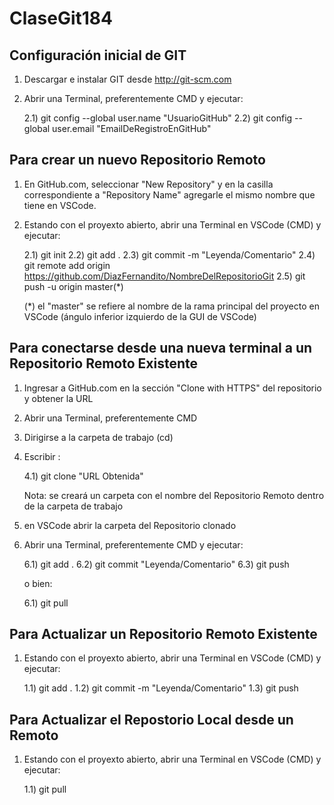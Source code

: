 # ClaseGit184 

Configuración inicial de GIT
------------------------------

1) Descargar e instalar GIT desde http://git-scm.com
2) Abrir una Terminal, preferentemente CMD y ejecutar:

	2.1) git config --global user.name "UsuarioGitHub"
	2.2) git config --global user.email "EmailDeRegistroEnGitHub"



Para crear un nuevo Repositorio Remoto
--------------------------------------

1) En GitHub.com, seleccionar "New Repository" y en la casilla correspondiente
a "Repository Name" agregarle el mismo nombre que tiene en VSCode.

2) Estando con el proyexto abierto, abrir una Terminal en VSCode (CMD) y ejecutar:

	2.1) git init
	2.2) git add .
	2.3) git commit -m "Leyenda/Comentario"
	2.4) git remote add origin https://github.com/DiazFernandito/NombreDelRepositorioGit
	2.5) git push -u origin master(*)

	(*) el "master" se refiere al nombre de la rama principal del proyecto en VSCode
	(ángulo inferior izquierdo de la GUI de VSCode)


Para conectarse desde una nueva terminal a un Repositorio Remoto Existente
--------------------------------------------------------------------------

1) Ingresar a GitHub.com en la sección "Clone with HTTPS" del repositorio y obtener la URL
2) Abrir una Terminal, preferentemente CMD 
3) Dirigirse a la carpeta de trabajo (cd)
4) Escribir :

	4.1) git clone "URL Obtenida" 

	Nota: se creará un carpeta con el nombre del Repositorio Remoto dentro de la carpeta
	de trabajo

5) en VSCode abrir la carpeta del Repositorio clonado
6) Abrir una Terminal, preferentemente CMD y ejecutar:

	6.1) git add .
	6.2) git commit "Leyenda/Comentario"
	6.3) git push

	o bien:
	
	6.1) git pull

Para Actualizar un Repositorio Remoto Existente
-----------------------------------------

1) Estando con el proyexto abierto, abrir una Terminal en VSCode (CMD) y ejecutar:

	1.1) git add .
	1.2) git commit -m "Leyenda/Comentario"
	1.3) git push


Para Actualizar el Repostorio Local desde un Remoto
---------------------------------------------------

1) Estando con el proyexto abierto, abrir una Terminal en VSCode (CMD) y ejecutar:

	1.1) git pull

